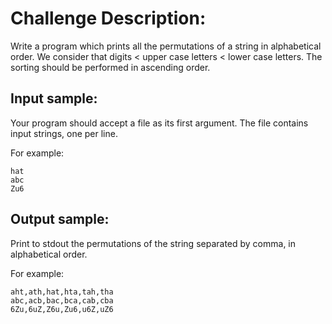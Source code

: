 Challenge Description:
======================

Write a program which prints all the permutations of a string in alphabetical order. We consider that digits < upper case letters < lower case letters. The sorting should be performed in ascending order.

Input sample:
-------------

Your program should accept a file as its first argument. The file contains input strings, one per line.

For example:

    hat
    abc
    Zu6


Output sample:
--------------

Print to stdout the permutations of the string separated by comma, in alphabetical order.

For example:

    aht,ath,hat,hta,tah,tha
    abc,acb,bac,bca,cab,cba
    6Zu,6uZ,Z6u,Zu6,u6Z,uZ6
